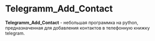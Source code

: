 # Telegramm_Add_Contact
**Telegramm_Add_Contact** - небольшая программка на python, предназначенная для добавления контактов в телефонную книжку telegram. 

